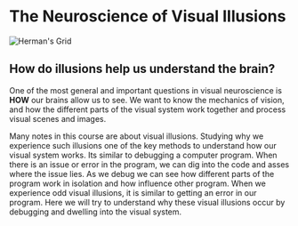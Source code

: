 # The Neuroscience of Visual Illusions

![Herman's Grid](bmlASSETS/hermans_grid_illusion.png)

## How do illusions help us understand the brain?
One of the most general and important questions in visual neuroscience is **HOW**  our brains allow us to see. We want to know the mechanics of vision, and how the different parts of the visual system work together and process visual scenes and images. 

Many notes in this course are about visual illusions. Studying why we experience such illusions one of the key methods to understand how our visual system works. Its similar to debugging a computer program. When there is an issue or error in the program, we can dig into the code and asses where the issue lies. As we debug we can see how different parts of the program work in isolation and how influence other program. When we experience odd visual illusions, it is similar to getting an error in our program. Here we will try to understand why these visual illusions occur by debugging and dwelling into the visual system.

